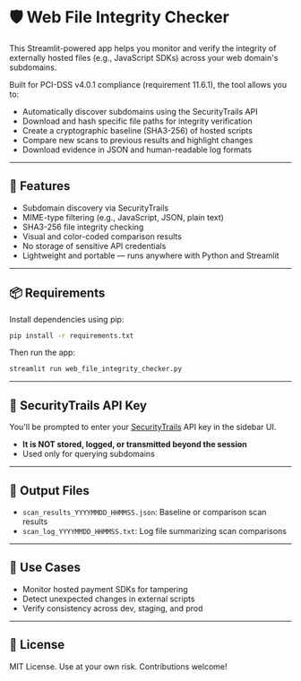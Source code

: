 # 🛡️ Web File Integrity Checker

This Streamlit-powered app helps you monitor and verify the integrity of externally hosted files (e.g., JavaScript SDKs) across your web domain's subdomains.

Built for PCI-DSS v4.0.1 compliance (requirement 11.6.1), the tool allows you to:
- Automatically discover subdomains using the SecurityTrails API
- Download and hash specific file paths for integrity verification
- Create a cryptographic baseline (SHA3-256) of hosted scripts
- Compare new scans to previous results and highlight changes
- Download evidence in JSON and human-readable log formats

---

## 🔧 Features

- Subdomain discovery via SecurityTrails
- MIME-type filtering (e.g., JavaScript, JSON, plain text)
- SHA3-256 file integrity checking
- Visual and color-coded comparison results
- No storage of sensitive API credentials
- Lightweight and portable — runs anywhere with Python and Streamlit

---

## 📦 Requirements

Install dependencies using pip:

```bash
pip install -r requirements.txt
```

Then run the app:

```bash
streamlit run web_file_integrity_checker.py
```

---

## 🔐 SecurityTrails API Key

You'll be prompted to enter your [SecurityTrails](https://securitytrails.com/) API key in the sidebar UI.

- **It is NOT stored, logged, or transmitted beyond the session**
- Used only for querying subdomains

---

## 📁 Output Files

- `scan_results_YYYYMMDD_HHMMSS.json`: Baseline or comparison scan results
- `scan_log_YYYYMMDD_HHMMSS.txt`: Log file summarizing scan comparisons

---

## 📌 Use Cases

- Monitor hosted payment SDKs for tampering
- Detect unexpected changes in external scripts
- Verify consistency across dev, staging, and prod

---

## 📄 License

MIT License. Use at your own risk. Contributions welcome!
